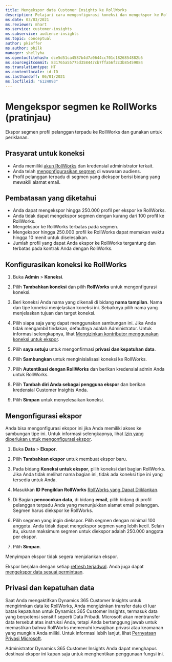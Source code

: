 ```yaml
---
title: Mengekspor data Customer Insights ke RollWorks
description: Pelajari cara mengonfigurasi koneksi dan mengekspor ke RollWorks.
ms.date: 03/03/2021
ms.reviewer: mhart
ms.service: customer-insights
ms.subservice: audience-insights
ms.topic: conceptual
author: pkieffer
ms.author: philk
manager: shellyha
ms.openlocfilehash: dce5d51ca4587b4d7a0644cc701c1826854882b5
ms.sourcegitcommit: 831765a55775d358447cb7ffa56f2c3b85459084
ms.translationtype: HT
ms.contentlocale: id-ID
ms.lasthandoff: 06/01/2021
ms.locfileid: "6124093"
---
```

# <a name="export-segments-to-rollworks-preview"></a>Mengekspor segmen ke RollWorks (pratinjau)

Ekspor segmen profil pelanggan terpadu ke RollWorks dan gunakan untuk periklanan. 

## <a name="prerequisites-for-a-connection"></a>Prasyarat untuk koneksi

-   Anda memiliki [akun RollWorks](https://www.rollworks.com/) dan kredensial administrator terkait.
-   Anda telah [mengonfigurasikan segmen](segments.md) di wawasan audiens.
-   Profil pelanggan terpadu di segmen yang diekspor berisi bidang yang mewakili alamat email.

## <a name="known-limitations"></a>Pembatasan yang diketahui

- Anda dapat mengekspor hingga 250.000 profil per ekspor ke RollWorks.
- Anda tidak dapat mengekspor segmen dengan kurang dari 100 profil ke RollWorks. 
- Mengekspor ke RollWorks terbatas pada segmen.
- Mengekspor hingga 250.000 profil ke RollWorks dapat memakan waktu hingga 10 menit untuk diselesaikan. 
- Jumlah profil yang dapat Anda ekspor ke RollWorks tergantung dan terbatas pada kontrak Anda dengan RollWorks.

## <a name="set-up-connection-to-rollworks"></a>Konfigurasikan koneksi ke RollWorks

1. Buka **Admin** > **Koneksi**.

1. Pilih **Tambahkan koneksi** dan pilih **RollWorks** untuk mengonfigurasi koneksi.

1. Beri koneksi Anda nama yang dikenali di bidang **nama tampilan**. Nama dan tipe koneksi menjelaskan koneksi ini. Sebaiknya pilih nama yang menjelaskan tujuan dan target koneksi.

1. Pilih siapa saja yang dapat menggunakan sambungan ini. Jika Anda tidak mengambil tindakan, defaultnya adalah Administrator. Untuk informasi selengkapnya, lihat [Mengizinkan kontributor menggunakan koneksi untuk ekspor](connections.md#allow-contributors-to-use-a-connection-for-exports).

1. Pilih **saya setuju** untuk mengonfirmasi **privasi dan kepatuhan data**.

1. Pilih **Sambungkan** untuk menginisialisasi koneksi ke RollWorks.

1. Pilih **Autentikasi dengan RollWorks** dan berikan kredensial admin Anda untuk RollWorks.

1. Pilih **Tambah diri Anda sebagai pengguna ekspor** dan berikan kredensial Customer Insights Anda.

1. Pilih **Simpan** untuk menyelesaikan koneksi.

## <a name="configure-an-export"></a>Mengonfigurasi ekspor

Anda bisa mengonfigurasi ekspor ini jika Anda memiliki akses ke sambungan tipe ini. Untuk informasi selengkapnya, lihat [Izin yang diperlukan untuk mengonfigurasi ekspor](export-destinations.md#set-up-a-new-export).

1. Buka **Data** > **Ekspor**.

1. Pilih **Tambahkan ekspor** untuk membuat ekspor baru.

1. Pada bidang **Koneksi untuk ekspor**, pilih koneksi dari bagian RollWorks. Jika Anda tidak melihat nama bagian ini, tidak ada koneksi tipe ini yang tersedia untuk Anda.

1. Masukkan **ID Pengiklan RollWorks** [RollWorks yang Dapat Diiklankan](https://help.adroll.com/hc/articles/212011838-Advertiser-Profiles).

3. Di Bagian **pencocokan data**, di bidang **email**, pilih bidang di profil pelanggan terpadu Anda yang menunjukkan alamat email pelanggan. Segmen harus diekspor ke RollWorks.

1. Pilih segmen yang ingin diekspor. Pilih segmen dengan minimal 100 anggota. Anda tidak dapat mengekspor segmen yang lebih kecil. Selain itu, ukuran maksimum segmen untuk diekspor adalah 250.000 anggota per ekspor. 

1. Pilih **Simpan**.

Menyimpan ekspor tidak segera menjalankan ekspor.

Ekspor berjalan dengan setiap [refresh terjadwal](system.md#schedule-tab). Anda juga dapat [mengekspor data sesuai permintaan](export-destinations.md#run-exports-on-demand). 


## <a name="data-privacy-and-compliance"></a>Privasi dan kepatuhan data

Saat Anda mengaktifkan Dynamics 365 Customer Insights untuk mengirimkan data ke RollWorks, Anda mengizinkan transfer data di luar batas kepatuhan untuk Dynamics 365 Customer Insights, termasuk data yang berpotensi sensitif seperti Data Pribadi. Microsoft akan mentransfer data tersebut atas instruksi Anda, tetapi Anda bertanggung jawab untuk memastikan bahwa RollWorks memenuhi kewajiban privasi atau keamanan yang mungkin Anda miliki. Untuk informasi lebih lanjut, lihat [Pernyataan Privasi Microsoft](https://go.microsoft.com/fwlink/?linkid=396732).

Administrator Dynamics 365 Customer Insights Anda dapat menghapus destinasi ekspor ini kapan saja untuk menghentikan penggunaan fungsi ini.
